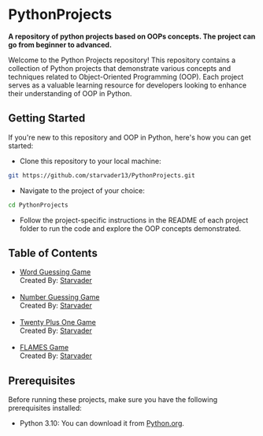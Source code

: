# PythonProjects

**A repository of python projects based on OOPs concepts. The project can go from beginner to advanced.**

Welcome to the Python Projects repository! This repository contains a collection of Python projects that demonstrate various concepts and techniques related to Object-Oriented Programming (OOP). Each project serves as a valuable learning resource for developers looking to enhance their understanding of OOP in Python.

## Getting Started
If you're new to this repository and OOP in Python, here's how you can get started:

- Clone this repository to your local machine:

```bash
git https://github.com/starvader13/PythonProjects.git
```
- Navigate to the project of your choice:

```bash
cd PythonProjects
```
- Follow the project-specific instructions in the README of each project folder to run the code and explore the OOP concepts demonstrated.


## Table of Contents
<ul>
    <li>
        <a href="https://github.com/starvader13/PythonProjects/blob/main/word-guessing-game/README.md">Word Guessing Game</a><br>
        Created By: <a href="https://github.com/starvader13">Starvader</a>
    </li>
    <br>
    <li>
        <a href="https://github.com/starvader13/PythonProjects/blob/main/number-guessing-game/README.md">Number Guessing Game</a><br>
        Created By: <a href="https://github.com/starvader13">Starvader</a>
    </li>
    <br>
    <li>
        <a href="https://github.com/starvader13/PythonProjects/blob/main/twentyplusonegame/README.md">Twenty Plus One Game</a><br>
        Created By: <a href="https://github.com/starvader13">Starvader</a>
    </li>
    <br>
    <li>
        <a href="https://github.com/starvader13/PythonProjects/blob/main/flames/README.md">FLAMES Game</a><br>
        Created By: <a href="https://github.com/starvader13">Starvader</a>
    </li>
</ul>

## Prerequisites
Before running these projects, make sure you have the following prerequisites installed:

- Python 3.10: You can download it from <a href="https://www.python.org/downloads/">Python.org</a>.